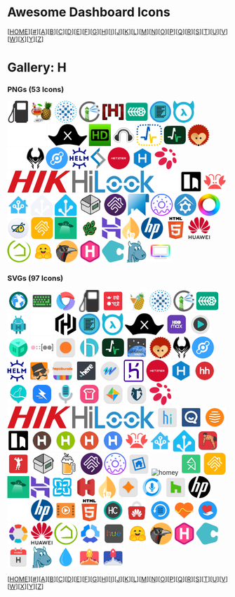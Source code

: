 # Awesome Dashboard Icons

[[HOME](..)][[#](gallery.md)][[A](gallery-a.md)][[B](gallery-b.md)][[C](gallery-c.md)][[D](gallery-d.md)][[E](gallery-e.md)][[F](gallery-f.md)][[G](gallery-g.md)][[H](gallery-h.md)][[I](gallery-i.md)][[J](gallery-j.md)][[K](gallery-k.md)][[L](gallery-l.md)][[M](gallery-m.md)][[N](gallery-n.md)][[O](gallery-o.md)][[P](gallery-p.md)][[Q](gallery-q.md)][[R](gallery-r.md)][[S](gallery-s.md)][[T](gallery-t.md)][[U](gallery-u.md)][[V](gallery-v.md)][[W](gallery-w.md)][[X](gallery-x.md)][[Y](gallery-y.md)][[Z](gallery-z.md)]

# Gallery: H

### PNGs (53 Icons)

<img src="../icons/hammond.png" alt="hammond" height="50"> <img src="../icons/handbrake.png" alt="handbrake" height="50"> <img src="../icons/haproxy.png" alt="haproxy" height="50"> <img src="../icons/harbor.png" alt="harbor" height="50"> <img src="../icons/hard-forum.png" alt="hard-forum" height="50"> <img src="../icons/harvester.png" alt="harvester" height="50"> <img src="../icons/hastypaste.png" alt="hastypaste" height="50"> <img src="../icons/hasura.png" alt="hasura" height="50"> <img src="../icons/hatsh-light.png" alt="hatsh-light" height="50"> <img src="../icons/hatsh.png" alt="hatsh" height="50"> <img src="../icons/hdhomerun.png" alt="hdhomerun" height="50"> <img src="../icons/headphones.png" alt="headphones" height="50"> <img src="../icons/healthchecks-v2.png" alt="healthchecks-v2" height="50"> <img src="../icons/healthchecks.png" alt="healthchecks" height="50"> <img src="../icons/hedgedoc.png" alt="hedgedoc" height="50"> <img src="../icons/heimdall-light.png" alt="heimdall-light" height="50"> <img src="../icons/heimdall.png" alt="heimdall" height="50"> <img src="../icons/helium-token.png" alt="helium-token" height="50"> <img src="../icons/helm.png" alt="helm" height="50"> <img src="../icons/helper-scripts.png" alt="helper-scripts" height="50"> <img src="../icons/hetzner.png" alt="hetzner" height="50"> <img src="../icons/hexo.png" alt="hexo" height="50"> <img src="../icons/hifiberry.png" alt="hifiberry" height="50"> <img src="../icons/hikvision-logo.png" alt="hikvision-logo" height="50"> <img src="../icons/hilook-logo.png" alt="hilook-logo" height="50"> <img src="../icons/hoarder-light.png" alt="hoarder-light" height="50"> <img src="../icons/hoarder.png" alt="hoarder" height="50"> <img src="../icons/homarr.png" alt="homarr" height="50"> <img src="../icons/home-assistant-alt.png" alt="home-assistant-alt" height="50"> <img src="../icons/home-assistant-light.png" alt="home-assistant-light" height="50"> <img src="../icons/home-assistant.png" alt="home-assistant" height="50"> <img src="../icons/homebox.png" alt="homebox" height="50"> <img src="../icons/homebridge.png" alt="homebridge" height="50"> <img src="../icons/homepage.png" alt="homepage" height="50"> <img src="../icons/homer.png" alt="homer" height="50"> <img src="../icons/homeseer.png" alt="homeseer" height="50"> <img src="../icons/homey.png" alt="homey" height="50"> <img src="../icons/honeygain.png" alt="honeygain" height="50"> <img src="../icons/hoobs.png" alt="hoobs" height="50"> <img src="../icons/hoppscotch.png" alt="hoppscotch" height="50"> <img src="../icons/hortusfox.png" alt="hortusfox" height="50"> <img src="../icons/hostinger.png" alt="hostinger" height="50"> <img src="../icons/hotio.png" alt="hotio" height="50"> <img src="../icons/hp.png" alt="hp" height="50"> <img src="../icons/html.png" alt="html" height="50"> <img src="../icons/huawei.png" alt="huawei" height="50"> <img src="../icons/hubitat.png" alt="hubitat" height="50"> <img src="../icons/hugging-face.png" alt="hugging-face" height="50"> <img src="../icons/huginn.png" alt="huginn" height="50"> <img src="../icons/hugo.png" alt="hugo" height="50"> <img src="../icons/humhub.png" alt="humhub" height="50"> <img src="../icons/hydra.png" alt="hydra" height="50"> <img src="../icons/hyperion.png" alt="hyperion" height="50">

### SVGs (97 Icons)

<img src="../icons/habit-browser.svg" alt="habit-browser" height="50"> <img src="../icons/hackers-keyboard.svg" alt="hackers-keyboard" height="50"> <img src="../icons/halo-browser.svg" alt="halo-browser" height="50"> <img src="../icons/hammond.svg" alt="hammond" height="50"> <img src="../icons/hamro-patro.svg" alt="hamro-patro" height="50"> <img src="../icons/handbrake.svg" alt="handbrake" height="50"> <img src="../icons/haproxy.svg" alt="haproxy" height="50"> <img src="../icons/harbor.svg" alt="harbor" height="50"> <img src="../icons/harvester.svg" alt="harvester" height="50"> <img src="../icons/hashdroid.svg" alt="hashdroid" height="50"> <img src="../icons/hashicorp-light.svg" alt="hashicorp-light" height="50"> <img src="../icons/hashicorp.svg" alt="hashicorp" height="50"> <img src="../icons/hastypaste.svg" alt="hastypaste" height="50"> <img src="../icons/hasura.svg" alt="hasura" height="50"> <img src="../icons/hatsh.svg" alt="hatsh" height="50"> <img src="../icons/hbo-max.svg" alt="hbo-max" height="50"> <img src="../icons/hd-video-player.svg" alt="hd-video-player" height="50"> <img src="../icons/hd-videobox.svg" alt="hd-videobox" height="50"> <img src="../icons/headscale.svg" alt="headscale" height="50"> <img src="../icons/headspace.svg" alt="headspace" height="50"> <img src="../icons/healow.svg" alt="healow" height="50"> <img src="../icons/healthchecks.svg" alt="healthchecks" height="50"> <img src="../icons/heavens-above.svg" alt="heavens-above" height="50"> <img src="../icons/hedgedoc.svg" alt="hedgedoc" height="50"> <img src="../icons/heimdall.svg" alt="heimdall" height="50"> <img src="../icons/helium-token.svg" alt="helium-token" height="50"> <img src="../icons/helm.svg" alt="helm" height="50"> <img src="../icons/helo-babe.svg" alt="helo-babe" height="50"> <img src="../icons/hepsiburada.svg" alt="hepsiburada" height="50"> <img src="../icons/here-ar.svg" alt="here-ar" height="50"> <img src="../icons/here-wego.svg" alt="here-wego" height="50"> <img src="../icons/heroku.svg" alt="heroku" height="50"> <img src="../icons/hetzner.svg" alt="hetzner" height="50"> <img src="../icons/hexo.svg" alt="hexo" height="50"> <img src="../icons/hh.svg" alt="hh" height="50"> <img src="../icons/hi-bottle.svg" alt="hi-bottle" height="50"> <img src="../icons/hi-moment-apps.svg" alt="hi-moment-apps" height="50"> <img src="../icons/hi-q-mp3-rec.svg" alt="hi-q-mp3-rec" height="50"> <img src="../icons/hi-theme.svg" alt="hi-theme" height="50"> <img src="../icons/hi-wallpaper.svg" alt="hi-wallpaper" height="50"> <img src="../icons/hidemy-name.svg" alt="hidemy-name" height="50"> <img src="../icons/hifiberry.svg" alt="hifiberry" height="50"> <img src="../icons/hikvision-logo.svg" alt="hikvision-logo" height="50"> <img src="../icons/hilook-logo.svg" alt="hilook-logo" height="50"> <img src="../icons/hios-launcher.svg" alt="hios-launcher" height="50"> <img src="../icons/hipchat.svg" alt="hipchat" height="50"> <img src="../icons/hive.svg" alt="hive" height="50"> <img src="../icons/hoarder.svg" alt="hoarder" height="50"> <img src="../icons/holo-launcher-froyo.svg" alt="holo-launcher-froyo" height="50"> <img src="../icons/holo-launcher-hd.svg" alt="holo-launcher-hd" height="50"> <img src="../icons/holo-launcher-plus.svg" alt="holo-launcher-plus" height="50"> <img src="../icons/holo-launcher.svg" alt="holo-launcher" height="50"> <img src="../icons/homarr.svg" alt="homarr" height="50"> <img src="../icons/home-assistant-alt.svg" alt="home-assistant-alt" height="50"> <img src="../icons/home-assistant.svg" alt="home-assistant" height="50"> <img src="../icons/home-workout.svg" alt="home-workout" height="50"> <img src="../icons/home-workouts-gym-pro.svg" alt="home-workouts-gym-pro" height="50"> <img src="../icons/homebox.svg" alt="homebox" height="50"> <img src="../icons/homebrew.svg" alt="homebrew" height="50"> <img src="../icons/homebridge.svg" alt="homebridge" height="50"> <img src="../icons/homer.svg" alt="homer" height="50"> <img src="../icons/homesnap.svg" alt="homesnap" height="50"> <img src="../icons/homey.svg" alt="homey" height="50"> <img src="../icons/homify.svg" alt="homify" height="50"> <img src="../icons/hoobs.svg" alt="hoobs" height="50"> <img src="../icons/hoppscotch.svg" alt="hoppscotch" height="50"> <img src="../icons/hostinger.svg" alt="hostinger" height="50"> <img src="../icons/hot-schedules.svg" alt="hot-schedules" height="50"> <img src="../icons/hotels-com.svg" alt="hotels-com" height="50"> <img src="../icons/hotio.svg" alt="hotio" height="50"> <img src="../icons/hotmart-sparkle.svg" alt="hotmart-sparkle" height="50"> <img src="../icons/hound.svg" alt="hound" height="50"> <img src="../icons/houzz.svg" alt="houzz" height="50"> <img src="../icons/hp-dark.svg" alt="hp-dark" height="50"> <img src="../icons/hp-light.svg" alt="hp-light" height="50"> <img src="../icons/hp.svg" alt="hp" height="50"> <img src="../icons/htc-videoplayer.svg" alt="htc-videoplayer" height="50"> <img src="../icons/html.svg" alt="html" height="50"> <img src="../icons/http-custom.svg" alt="http-custom" height="50"> <img src="../icons/huawei-appgallery.svg" alt="huawei-appgallery" height="50"> <img src="../icons/huawei-backup.svg" alt="huawei-backup" height="50"> <img src="../icons/huawei-health.svg" alt="huawei-health" height="50"> <img src="../icons/huawei-hi-care.svg" alt="huawei-hi-care" height="50"> <img src="../icons/huawei-theme-manager.svg" alt="huawei-theme-manager" height="50"> <img src="../icons/huawei.svg" alt="huawei" height="50"> <img src="../icons/hubitat.svg" alt="hubitat" height="50"> <img src="../icons/hubstaff.svg" alt="hubstaff" height="50"> <img src="../icons/hue.svg" alt="hue" height="50"> <img src="../icons/hugging-face.svg" alt="hugging-face" height="50"> <img src="../icons/huginn.svg" alt="huginn" height="50"> <img src="../icons/hugo.svg" alt="hugo" height="50"> <img src="../icons/humhub.svg" alt="humhub" height="50"> <img src="../icons/hurry.svg" alt="hurry" height="50"> <img src="../icons/hydra.svg" alt="hydra" height="50"> <img src="../icons/hydro.svg" alt="hydro" height="50"> <img src="../icons/hyperion-launcher-supreme.svg" alt="hyperion-launcher-supreme" height="50"> <img src="../icons/hyperion-launcher.svg" alt="hyperion-launcher" height="50">

[[HOME](..)][[#](gallery.md)][[A](gallery-a.md)][[B](gallery-b.md)][[C](gallery-c.md)][[D](gallery-d.md)][[E](gallery-e.md)][[F](gallery-f.md)][[G](gallery-g.md)][[H](gallery-h.md)][[I](gallery-i.md)][[J](gallery-j.md)][[K](gallery-k.md)][[L](gallery-l.md)][[M](gallery-m.md)][[N](gallery-n.md)][[O](gallery-o.md)][[P](gallery-p.md)][[Q](gallery-q.md)][[R](gallery-r.md)][[S](gallery-s.md)][[T](gallery-t.md)][[U](gallery-u.md)][[V](gallery-v.md)][[W](gallery-w.md)][[X](gallery-x.md)][[Y](gallery-y.md)][[Z](gallery-z.md)]

